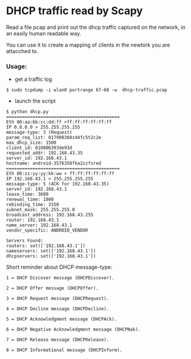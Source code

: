 # DHCP traffic read by Scapy 


Read a  file pcap and print out the dhcp traffic captured on the network,
in an easily human readable way.


You can use it to create  a mapping of clients in the newtork 
you are attacched to. 


###  Usage: ###


- get a traffic log

```
$ sudo tcpdump -i wlan0 portrange 67-68 -w  dhcp-traffic.pcap
```

- launch the script

```
$ python dhcp.py
===========================================
Eth 00:aa:bb:cc:dd:ff >ff:ff:ff:ff:ff:ff
IP 0.0.0.0 > 255.255.255.255
message-type: 3 (Request)
param_req_list: 017908360z44fc5t2c2e
max_dhcp_size: 1500
client_id: 010006393de93d
requested_addr: 192.168.43.35
server_id: 192.168.43.1
hostname: android-3576358fka2zzfsred
===========================================
Eth 00:zz:yy:yy:kk:ww > ff:ff:ff:ff:ff:ff
IP 192.168.43.1 > 255.255.255.255
message-type: 5 (ACK for 192.168.43.35)
server_id: 192.168.43.1
lease_time: 3600
renewal_time: 1800
rebinding_time: 3150
subnet_mask: 255.255.255.0
broadcast_address: 192.168.43.255
router: 192.168.43.1
name_server: 192.168.43.1
vendor_specific: ANDROID_VENDOR

Servers Found:
routers: set(['192.168.43.1'])
nameservers: set(['192.168.43.1']) 
dhcpservers: set(['192.168.43.1'])

```



Short reminder about DHCP message-type:


    1 = DHCP Discover message (DHCPDiscover).

    2 = DHCP Offer message (DHCPOffer).

    3 = DHCP Request message (DHCPRequest).

    4 = DHCP Decline message (DHCPDecline).

    5 = DHCP Acknowledgment message (DHCPAck).

    6 = DHCP Negative Acknowledgment message (DHCPNak).

    7 = DHCP Release message (DHCPRelease).

    8 = DHCP Informational message (DHCPInform).

